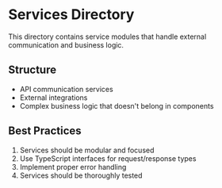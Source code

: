 # Services Directory

This directory contains service modules that handle external communication and business logic.

## Structure

- API communication services
- External integrations
- Complex business logic that doesn't belong in components

## Best Practices

1. Services should be modular and focused
2. Use TypeScript interfaces for request/response types
3. Implement proper error handling
4. Services should be thoroughly tested